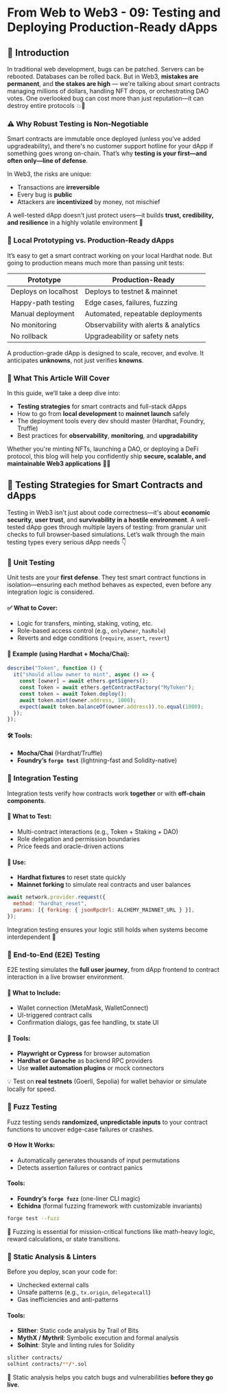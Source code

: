# From Web to Web3 - 09: Testing and Deploying Production-Ready dApps

## 🚀 Introduction

In traditional web development, bugs can be patched. Servers can be rebooted. Databases can be rolled back. But in Web3, **mistakes are permanent**, and **the stakes are high** — we're talking about smart contracts managing millions of dollars, handling NFT drops, or orchestrating DAO votes. One overlooked bug can cost more than just reputation—it can destroy entire protocols 💥💸

### ⚠️ Why Robust Testing is Non-Negotiable

Smart contracts are immutable once deployed (unless you’ve added upgradeability), and there's no customer support hotline for your dApp if something goes wrong on-chain. That’s why **testing is your first—and often only—line of defense**.

In Web3, the risks are unique:

- Transactions are **irreversible**
- Every bug is **public**
- Attackers are **incentivized** by money, not mischief

A well-tested dApp doesn't just protect users—it builds **trust, credibility, and resilience** in a highly volatile environment 🔐

### 🔬 Local Prototyping vs. Production-Ready dApps

It’s easy to get a smart contract working on your local Hardhat node. But going to production means much more than passing unit tests:

| Prototype            | Production-Ready                      |
| -------------------- | ------------------------------------- |
| Deploys on localhost | Deploys to testnet & mainnet          |
| Happy-path testing   | Edge cases, failures, fuzzing         |
| Manual deployment    | Automated, repeatable deployments     |
| No monitoring        | Observability with alerts & analytics |
| No rollback          | Upgradeability or safety nets         |

A production-grade dApp is designed to scale, recover, and evolve. It anticipates **unknowns**, not just verifies **knowns**.

### 🧩 What This Article Will Cover

In this guide, we’ll take a deep dive into:

- **Testing strategies** for smart contracts and full-stack dApps
- How to go from **local development** to **mainnet launch** safely
- The deployment tools every dev should master (Hardhat, Foundry, Truffle)
- Best practices for **observability**, **monitoring**, and **upgradability**

Whether you're minting NFTs, launching a DAO, or deploying a DeFi protocol, this blog will help you confidently ship **secure, scalable, and maintainable Web3 applications** 🔧🧠

## 🧪 Testing Strategies for Smart Contracts and dApps

Testing in Web3 isn't just about code correctness—it's about **economic security**, **user trust**, and **survivability in a hostile environment**. A well-tested dApp goes through multiple layers of testing: from granular unit checks to full browser-based simulations. Let’s walk through the main testing types every serious dApp needs 👇

### 🔹 Unit Testing

Unit tests are your **first defense**. They test smart contract functions in isolation—ensuring each method behaves as expected, even before any integration logic is considered.

#### ✅ What to Cover:

- Logic for transfers, minting, staking, voting, etc.
- Role-based access control (e.g., `onlyOwner`, `hasRole`)
- Reverts and edge conditions (`require`, `assert`, `revert`)

#### 🧪 Example (using Hardhat + Mocha/Chai):

```javascript
describe("Token", function () {
  it("should allow owner to mint", async () => {
    const [owner] = await ethers.getSigners();
    const Token = await ethers.getContractFactory("MyToken");
    const token = await Token.deploy();
    await token.mint(owner.address, 1000);
    expect(await token.balanceOf(owner.address)).to.equal(1000);
  });
});
```

#### 🛠️ Tools:

- **Mocha/Chai** (Hardhat/Truffle)
- **Foundry’s `forge test`** (lightning-fast and Solidity-native)

### 🔹 Integration Testing

Integration tests verify how contracts work **together** or with **off-chain components**.

#### 🧠 What to Test:

- Multi-contract interactions (e.g., Token + Staking + DAO)
- Role delegation and permission boundaries
- Price feeds and oracle-driven actions

#### 🧰 Use:

- **Hardhat fixtures** to reset state quickly
- **Mainnet forking** to simulate real contracts and user balances

```javascript
await network.provider.request({
  method: "hardhat_reset",
  params: [{ forking: { jsonRpcUrl: ALCHEMY_MAINNET_URL } }],
});
```

Integration testing ensures your logic still holds when systems become interdependent 🧩

### 🔹 End-to-End (E2E) Testing

E2E testing simulates the **full user journey**, from dApp frontend to contract interaction in a live browser environment.

#### 🔄 What to Include:

- Wallet connection (MetaMask, WalletConnect)
- UI-triggered contract calls
- Confirmation dialogs, gas fee handling, tx state UI

#### 🧪 Tools:

- **Playwright or Cypress** for browser automation
- **Hardhat or Ganache** as backend RPC providers
- Use **wallet automation plugins** or mock connectors

💡 Test on **real testnets** (Goerli, Sepolia) for wallet behavior or simulate locally for speed.

### 🔹 Fuzz Testing

Fuzz testing sends **randomized, unpredictable inputs** to your contract functions to uncover edge-case failures or crashes.

#### ⚙️ How It Works:

- Automatically generates thousands of input permutations
- Detects assertion failures or contract panics

#### Tools:

- **Foundry’s `forge fuzz`** (one-liner CLI magic)
- **Echidna** (formal fuzzing framework with customizable invariants)

```bash
forge test --fuzz
```

🧠 Fuzzing is essential for mission-critical functions like math-heavy logic, reward calculations, or state transitions.

### 🔹 Static Analysis & Linters

Before you deploy, scan your code for:

- Unchecked external calls
- Unsafe patterns (e.g., `tx.origin`, `delegatecall`)
- Gas inefficiencies and anti-patterns

#### Tools:

- **Slither**: Static code analysis by Trail of Bits
- **MythX / Mythril**: Symbolic execution and formal analysis
- **Solhint**: Style and linting rules for Solidity

```bash
slither contracts/
solhint contracts/**/*.sol
```

🎯 Static analysis helps you catch bugs and vulnerabilities **before they go live**.
